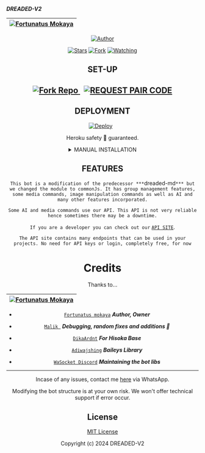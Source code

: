  ***DREADED-V2***

<div align="center">

| [![Fortunatus Mokaya](https://github.com/Fortunatusmokaya.png?lenght=50width=50)](https://github.com/Fortunatusmokaya)|
|----|

<p align="center">
<a href="https://github.com/Fortunatusmokaya"><img title="Author" src="https://img.shields.io/badge/Fortunatus-skyblue?style=for-the-badge&logo=telegram"></a>
<p/>
<p align="center">
<a href="https://github.com/Fortunatusmokaya/dreaded-v2/stargazers/"><img title="Stars" src="https://img.shields.io/github/stars/Fortunatusmokaya/dreaded-v2?&style=social"></a>
<a href="https://github.com/Fortunatusmokaya/dreaded-v2/network/members"><img title="Fork" src="https://img.shields.io/github/forks/Fortunatusmokaya/dreaded-v2?style=social"></a>
<a href="https://github.com/Fortunatusmokaya/dreaded-v2/watchers"><img title="Watching" src="https://img.shields.io/github/watchers/Fortunatusmokaya/dreaded-v2?label=Watching&style=social"></a>
</p>




## SET-UP


<h2 align="center">   


<p align="center">
  <a href='https://github.com/Fortunatusmokaya/dreaded-v2/fork' target="_blank" style="margin-right: 10px;">
    <img alt='Fork Repo' src='https://img.shields.io/badge/Fork Repo-100000?style=for-the-badge&logo=scan&logoColor=white&labelColor=orange&color=darkgreen'/>
  </a>
  <a href='https://pair.dreaded.site' target="_blank">
    <img alt='REQUEST PAIR CODE' src='https://img.shields.io/badge/Get_Pair_code-100000?style=for-the-badge&logo=scan&logoColor=white&labelColor=darkorange&color=darkorange'/>
  </a>
</p>

## DEPLOYMENT

<p align="center">
  <a href="https://dashboard.heroku.com/new?template=https://github.com/Fortunatusmokaya/dreaded-v2" target="_blank" style="margin-right: 10px;">
    <img alt="Deploy" src="https://www.herokucdn.com/deploy/button.svg"/>
  </a>
</p>
<p align="center">
  Heroku safety 💯 guaranteed.
</p>


<details>
<summary>MANUAL INSTALLATION</summary>

## `REQUIREMENTS`
* [Node.js](https://nodejs.org/en/)
* [Git](https://git-scm.com/downloads)
* [FFmpeg](https://github.com/BtbN/FFmpeg-Builds/releases/download/autobuild-2020-12-08-13-03/ffmpeg-n4.3.1-26-gca55240b8c-win64-gpl-4.3.zip)
* [Libwebp](https://developers.google.com/speed/webp/download)
* Any text editor


## FOR TERMUX/UBUNTU/SSH VPS DEPLOY
- Copy/Paste to your terminal

```bash
apt update && apt upgrade
apt install git -y
apt install nodejs -y
git clone https://github.com/Fortunatusmokaya/dreaded-v2
cd dreaded-v2
npm install
```
## START BOT

```bash

npm start
```

 ***`The bot will only work if you updated the session id in settings.js`***

## BACKGROUND RUNNING

```bash
npm install pm2 -g
pm2 start index.js
```
 ***`This will allow bot to run in the background even when the vps terminal is closed, for termux you'll need a stable device with continuous internet connection`***

## STOPPING BOT

_CTRL + C_

</details>

## FEATURES
`This bot is a modification of the predecessor ***`dreaded-md`*** but we changed the module to commonJs. It has group management features, some media commands, image manipulation commands as well as AI and many other features incorporated.`

 `Some AI and media commands use our API. This API is not very reliable hence sometimes there may be a downtime.`

 `If you are a developer you can check out our`  [`API SITE`](https://api.dreaded.site).

 `The API site contains many endpoints that can be used in your projects. No need for API keys or login, completely free, for now`




# Credits

Thanks to...

<div align="center">

| [![Fortunatus Mokaya](https://github.com/Fortunatusmokaya.png?lenght=50width=50)](https://github.com/Fortunatusmokaya)|
|----|
* [`Fortunatus mokaya`](https://github.com/Fortunatusmokaya) ***Author, Owner***


* [`Malik `](https://github.com/darkLo1rd) ***Debugging, random fixes and additions 🌱***



* [`DikaArdnt`](https://github.com/DikaArdnt) ***For Hisoka Base***
* [`Adiwajshing`](https://github.com/WhiskeySockets/Baileys) ***Baileys Library***
* [`WaSocket Discord`](https://discord.gg/WeJM5FP9GG) ***Maintaining the bot libs***



---


Incase of any issues, contact me  [here](https://wa.me/+254114018035) via WhatsApp.

Modifying the bot structure is at your own risk. We won't offer technical support if error occur.


## License

[MIT License](https://github.com/Fortunatusmokaya/dreaded-v2/blob/main/LICENSE)

Copyright (c) 2024 DREADED-V2


